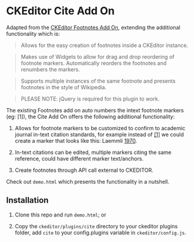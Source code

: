 CKEditor Cite Add On
====================

Adapted from the [CKEditor Footnotes Add On](https://github.com/andykirk/CKEditorFootnotes), extending the additional functionality which is:

> Allows for the easy creation of footnotes inside a CKEditor instance.

> Makes use of Widgets to allow for drag and drop reordering of footnote markers. Automatically reorders the footnotes and renumbers the markers.

> Supports multiple instances of the same footnote and presents footnotes in the style of Wikipedia.

> PLEASE NOTE: jQuery is required for this plugin to work.

The existing Footnotes add on auto numbers the intext footnote markers (eg: <a>[1]</a>), the Cite Add On offers the following additional functionality:

1. Allows for footnote markers to be customized to confirm to academic journal in-text citation standards, for example instead of [[1]](#) we could create a marker that looks like this: Laemmli [1970](#).

2. In-text citations can be edited, multiple markers citing the same reference, could have different marker text/anchors.

3. Create footnotes through API call external to CKEDITOR.

Check out `demo.html` which presents the functionality in a nutshell.

## Installation

1. Clone this repo and run `demo.html`; or

2. Copy the `ckeditor/plugins/cite` directory to your ckeditor plugins folder, add `cite` to your config.plugins variable in `ckeditor/config.js`.


